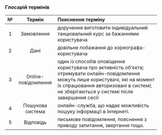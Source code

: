 ### Глосарій термінів

|№|Термін|Пояснення терміну|
|:-:|:-:|:-|
|1|Замовлення|доручення виготовити індивідуальний танцювальний курс за бажаннями користувача|
|2|Дані|довільне побажання до хореографа-користувача|
|3|Online-повідомлення|один із способів оповіщення користувача про активність об'єкта; отримувати онлайн-повідомлення можуть лише користувачі, які на момент їх спрацювання авторизовані в системі; не зберігаються у системі після завершення сесії|
|4|Пошукова система|онлайн-служба, що надає можливість пошуку інформації в Інтернеті.|
|5|Відповідь|письмове повідомлення, пояснення з приводу запитання, звертання тощо.|

